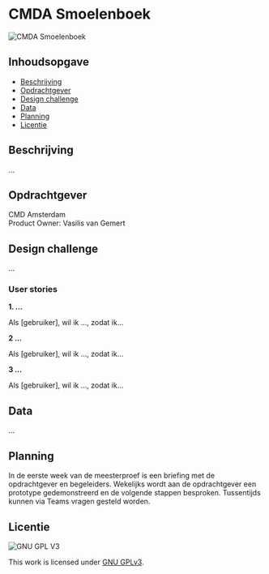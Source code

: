 # CMDA Smoelenboek

![CMDA Smoelenboek](...)

## Inhoudsopgave
  * [Beschrijving](#beschrijving)
  * [Opdrachtgever](#opdrachtgever)
  * [Design challenge](#design-challege)
  * [Data](#data)
  * [Planning](#planning)
  * [Licentie](#licentie)

## Beschrijving
...

## Opdrachtgever
CMD Amsterdam  
Product Owner: Vasilis van Gemert

## Design challenge
...

### User stories
**1. ...**

Als [gebruiker],
wil ik ..., zodat ik...

**2 ...**

Als [gebruiker],
wil ik ..., zodat ik...

**3 ...**

Als [gebruiker],
wil ik ..., zodat ik...

## Data
...

## Planning
In de eerste week van de meesterproef is een briefing met de opdrachtgever en begeleiders. Wekelijks wordt aan de opdrachtgever een prototype gedemonstreerd en de volgende stappen besproken. Tussentijds kunnen via Teams vragen gesteld worden.

## Licentie

![GNU GPL V3](https://www.gnu.org/graphics/gplv3-127x51.png)

This work is licensed under [GNU GPLv3](./LICENSE).
